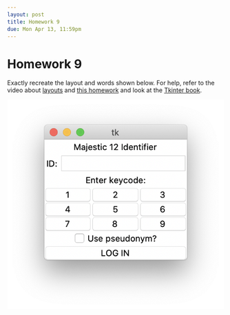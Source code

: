 ```yaml
---
layout: post
title: Homework 9
due: Mon Apr 13, 11:59pm
---
```


# Homework 9

Exactly recreate the layout and words shown below. For help, refer to the video about [layouts](https://youtu.be/zNF3YC_TJ2I) and [this homework](https://youtu.be/v5URe24OLVw) and look at the [Tkinter book](https://effbot.org/tkinterbook/).

<center>
<img src="/images/homework09.png" />
</center>

